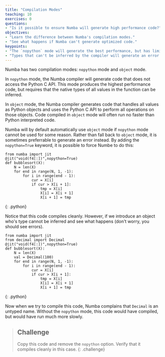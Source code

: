 ```yaml
---
title: "Compilation Modes"
teaching: 10
exercises: 0
questions:
- "Is it possible to ensure Numba will generate high performance code?"
objectives:
- "Learn the difference between Numba's compilation modes."
- "See what happens if Numba can't generate optimized code."
keypoints:
- "The `nopython` mode will generate the best performance, but has limitations."
- "Types that can't be inferred by the compiler will generate an error."
---
```

Numba has two compilation modes: `nopython` mode and `object` mode. 

In `nopython` mode, the Numba compiler will generate code that 
does not access the Python C API. This mode produces the highest performance code, but requires that the native types of all 
values in the function can be inferred. 

In `object` mode, the Numba compiler generates code that handles all values as Python 
objects and uses the Python C API to perform all operations on those objects. Code compiled in `object` mode will often run 
no faster than Python interpreted code. 

Numba will by default automatically use `object` mode if `nopython` mode cannot be used for 
some reason. Rather than fall back to `object` mode, it is sometimes preferrable to generate an error instead. By adding the 
`nopython=True` keyword, it is possible to force Numbe to do this:

~~~
from numba import jit
@jit("void(f4[:])",nopython=True)
def bubblesort(X):
    N = len(X)
    for end in range(N, 1, -1):
        for i in range(end - 1):
            cur = X[i]
            if cur > X[i + 1]:
                tmp = X[i]
                X[i] = X[i + 1]
                X[i + 1] = tmp
~~~
{: .python}

Notice that this code compiles cleanly. However, if we introduce an object who's type cannot be inferred and see what 
happens (don't worry, you should see errors).

~~~
from numba import jit
from decimal import Decimal
@jit("void(f4[:])",nopython=True)
def bubblesort(X):
    N = len(X)
    val = Decimal(100)
    for end in range(N, 1, -1):
        for i in range(end - 1):
            cur = X[i]
            if cur > X[i + 1]:
                tmp = X[i]
                X[i] = X[i + 1]
                X[i + 1] = tmp
~~~
{: .python}
           
Now when we try to compile this code, Numba complains that `Decimal` is an untyped name. Without the `nopython` mode, this code would 
have compiled, but would have run much more slowly.

> ## Challenge
> Copy this code and remove the `nopython` option. Verify that it compiles cleanly in this case.
{: .challenge}
